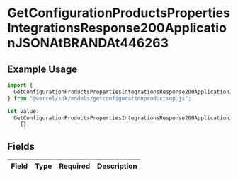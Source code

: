 # GetConfigurationProductsPropertiesIntegrationsResponse200ApplicationJSONAtBRANDAt446263

## Example Usage

```typescript
import {
  GetConfigurationProductsPropertiesIntegrationsResponse200ApplicationJSONAtBRANDAt446263,
} from "@vercel/sdk/models/getconfigurationproductsop.js";

let value:
  GetConfigurationProductsPropertiesIntegrationsResponse200ApplicationJSONAtBRANDAt446263 =
    {};
```

## Fields

| Field       | Type        | Required    | Description |
| ----------- | ----------- | ----------- | ----------- |